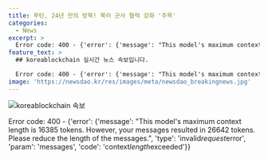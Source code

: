 ```yaml
---
title: 푸틴, 24년 만의 방북! 북러 군사 협력 강화 '주목'
categories:
  - News
excerpt: >
  Error code: 400 - {'error': {'message': "This model's maximum context length is 16385 tokens. However, your messages resulted in 25720 tokens. Please reduce the length of the messages.", 'type': 'invalid_request_error', 'param': 'messages', 'code': 'context_length_exceeded'}}
feature_text: >
  ## koreablockchain 실시간 뉴스 속보입니다.

  Error code: 400 - {'error': {'message': "This model's maximum context length is 16385 tokens. However, your messages resulted in 25720 tokens. Please reduce the length of the messages.", 'type': 'invalid_request_error', 'param': 'messages', 'code': 'context_length_exceeded'}}
image: 'https://newsdao.kr/res/images/meta/newsdao_breakingnews.jpg'
---
```


<p><img src="https://newsdao.kr/res/images/meta/newsdao_breakingnews.jpg" alt="koreablockchain 속보" /></p>

<p>Error code: 400 - {'error': {'message': "This model's maximum context length is 16385 tokens. However, your messages resulted in 26642 tokens. Please reduce the length of the messages.", 'type': 'invalid<em>request</em>error', 'param': 'messages', 'code': 'context<em>length</em>exceeded'}}</p>

